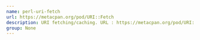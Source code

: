 ```yaml
---
name: perl-uri-fetch
url: https://metacpan.org/pod/URI::Fetch
description: URI fetching/caching. URL : https://metacpan.org/pod/URI::Fetch Groups : None
group: None
---
```

